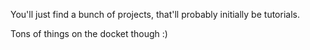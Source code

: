 You'll just find a bunch of projects, that'll probably initially be tutorials.

Tons of things on the docket though :)
